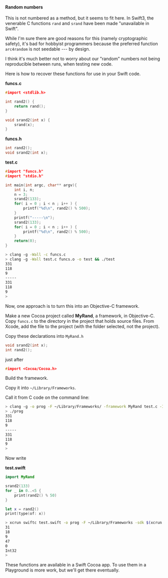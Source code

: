 #### Random numbers

This is not numbered as a method, but it seems to fit here.  In Swift3, the venerable C functions ``rand`` and ``srand`` have been made "unavailable in Swift".

While I'm sure there are good reasons for this (namely cryptographic safety), it's bad for hobbyist programmers because the preferred function ``arc4random`` is not seedable --- by design.

I think it's much better not to worry about our "random" numbers not being reproducible between runs, when testing new code.

Here is how to recover these functions for use in your Swift code.

**funcs.c**

```c
#import <stdlib.h>

int rand2() {
    return rand();
}

void srand2(int x) {
    srand(x);
}
```

**funcs.h**

```c
int rand2();
void srand2(int x);
```

**test.c**

```c
#import "funcs.h"
#import "stdio.h"

int main(int argc, char** argv){
    int i, n;
    n = 3;
    srand2(133);
    for( i = 0 ; i < n ; i++ ) {
        printf("%d\n", rand2() % 500);
    }
    printf("-----\n");
    srand2(133);
    for( i = 0 ; i < n ; i++ ) {
        printf("%d\n", rand2() % 500);
    }
    return(0);
}

```

```bash
> clang -g -Wall -c funcs.c
> clang -g -Wall test.c funcs.o -o test && ./test
331
118
9
-----
331
118
9
>
``` 

Now, one approach is to turn this into an Objective-C framework.

Make a new Cocoa project called **MyRand**, a framework, in Objective-C.  Copy ``funcs.c`` to the directory in the project that holds source files.  From Xcode, add the file to the project (with the folder selected, not the project).

Copy these declarations into ``MyRand.h``

```c
void srand2(int x);
int rand2();
```

just after

```c
#import <Cocoa/Cocoa.h>
```

Build the framework.

Copy it into ``~/Library/Frameworks``.

Call it from C code on the command line:

```bash
> clang -g -o prog -F ~/Library/Frameworks/ -framework MyRand test.c -I ~/Library/Frameworks/AdderOC.framework/Headers
> ./prog
331
118
9
-----
331
118
9
>
```

Now write

**test.swift**

```swift
import MyRand

srand2(133)
for _ in 0..<5 {
    print(rand2() % 50)
}

let x = rand2()
print(type(of: x))
```

```bash
> xcrun swiftc test.swift -o prog -F ~/Library/Frameworks -sdk $(xcrun --show-sdk-path --sdk macosx) && ./prog
31
18
9
47
0
Int32
>
```

These functions are available in a Swift Cocoa app.  To use them in a Playground is more work, but we'll get there eventually.
